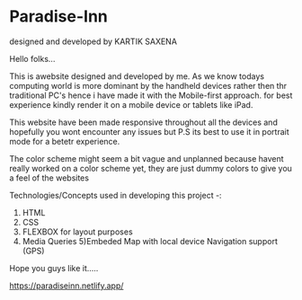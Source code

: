 # Paradise-Inn
designed and developed by KARTIK SAXENA


Hello folks...

This is awebsite designed and developed by me. As we know todays computing world is more dominant by the handheld devices rather then thr traditional PC's hence i have made it with the Mobile-first approach. for best experience kindly render it on a mobile device or tablets like iPad.

This website have been made responsive throughout all the devices and hopefully you wont encounter any issues but P.S its best to use it in portrait mode for a betetr experience.

The color scheme might seem a bit vague and unplanned because havent really worked on a color scheme yet, they are just dummy colors to give you a feel of the websites

Technologies/Concepts used in developing this project -:

1) HTML
2) CSS
3) FLEXBOX for layout purposes
4) Media Queries
5)Embeded Map with local device Navigation support (GPS)

Hope you guys like it.....

https://paradiseinn.netlify.app/


